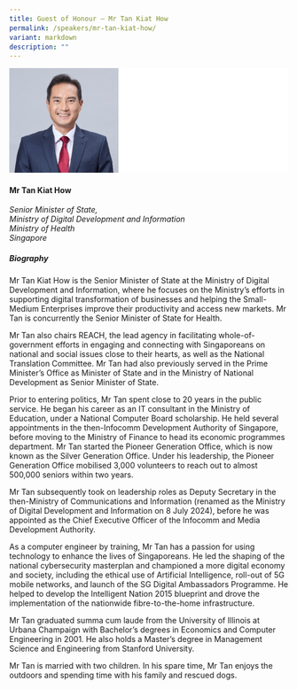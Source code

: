 ```yaml
---
title: Guest of Honour – Mr Tan Kiat How
permalink: /speakers/mr-tan-kiat-how/
variant: markdown
description: ""
---
```

![](/images/2025%20speakers/Tan_Kiat_How.png)
#### **Mr Tan Kiat How**

*Senior Minister of State,<br>Ministry of Digital Development and Information<br>Ministry of Health<br>Singapore*

##### **Biography**
Mr Tan Kiat How is the Senior Minister of State at the Ministry of Digital Development and Information, where he focuses on the Ministry’s efforts in supporting digital transformation of businesses and helping the Small-Medium Enterprises improve their productivity and access new markets. Mr Tan is concurrently the Senior Minister of State for Health.

Mr Tan also chairs REACH, the lead agency in facilitating whole-of-government efforts in engaging and connecting with Singaporeans on national and social issues close to their hearts, as well as the National Translation Committee. Mr Tan had also previously served in the Prime Minister’s Office as Minister of State and in the Ministry of National Development as Senior Minister of State. 

Prior to entering politics, Mr Tan spent close to 20 years in the public service. He began his career as an IT consultant in the Ministry of Education, under a National Computer Board scholarship. He held several appointments in the then-Infocomm Development Authority of Singapore, before moving to the Ministry of Finance to head its economic programmes department. Mr Tan started the Pioneer Generation Office, which is now known as the Silver Generation Office. Under his leadership, the Pioneer Generation Office mobilised 3,000 volunteers to reach out to almost 500,000 seniors within two years. 

Mr Tan subsequently took on leadership roles as Deputy Secretary in the then-Ministry of Communications and Information (renamed as the Ministry of Digital Development and Information on 8 July 2024), before he was appointed as the Chief Executive Officer of the Infocomm and Media Development Authority. 

As a computer engineer by training, Mr Tan has a passion for using technology to enhance the lives of Singaporeans. He led the shaping of the national cybersecurity masterplan and championed a more digital economy and society, including the ethical use of Artificial Intelligence, roll-out of 5G mobile networks, and launch of the SG Digital Ambassadors Programme. He helped to develop the Intelligent Nation 2015 blueprint and drove the implementation of the nationwide fibre-to-the-home infrastructure. 

Mr Tan graduated summa cum laude from the University of Illinois at Urbana Champaign with Bachelor’s degrees in Economics and Computer Engineering in 2001. He also holds a Master’s degree in Management Science and Engineering from Stanford University. 

Mr Tan is married with two children. In his spare time, Mr Tan enjoys the outdoors and spending time with his family and rescued dogs.